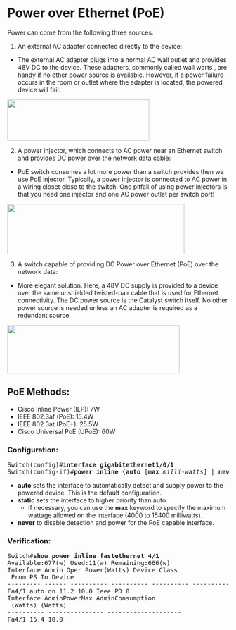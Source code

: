 # Power over Ethernet (PoE)
Power can come from the following three sources:
1. An external AC adapter connected directly to the device:
  * The external AC adapter plugs into a normal AC wall outlet and provides 48V DC to the device. These adapters, commonly called wall warts , are handy if no other power source is available. However, if a power failure occurs in the room or outlet where the adapter is located, the powered device will fail.
  <img src="https://user-images.githubusercontent.com/31813625/32991602-58775cf2-cd0c-11e7-9898-dc4dd85314f6.png" width="323" height="93" />

2. A power injector, which connects to AC power near an Ethernet switch and provides DC power over the network data cable:
  *  PoE switch consumes a lot more power than a switch provides then we use PoE injector. Typically, a power injector is connected to AC power in a wiring closet close to the switch. One pitfall of using power injectors is that you need one injector and one AC power outlet per switch port!
  <img src="https://user-images.githubusercontent.com/31813625/32991612-a433abbe-cd0c-11e7-8e6b-fe56d441df69.png" width="403" height="114" />

3. A switch capable of providing DC Power over Ethernet (PoE) over the network data:
  * More elegant solution. Here, a 48V DC supply is provided to a device over the same unshielded twisted-pair cable that is used for Ethernet connectivity. The DC power source is the Catalyst switch itself. No other power source is needed unless an AC adapter is required as a redundant source.
  <img src="https://user-images.githubusercontent.com/31813625/32991622-e5d079a8-cd0c-11e7-8626-4ed06846d826.png" width="392" height="110" />

## PoE Methods:
* Cisco Inline Power (ILP): 7W
* IEEE 802.3af (PoE): 15.4W
* IEEE 802.3at (PoE+): 25.5W
* Cisco Universal PoE (UPoE): 60W

### Configuration:
<pre>
Switch(config)#<b>interface gigabitethernet1/0/1</b>
Switch(config-if)#<b>power inline</b> {<b>auto</b> [<b>max</b> <i>milli-watts</i>] | <b>never</b> | <b>static</b> [<b>max</b> <i>milli-watts</i>]}
</pre>
* **auto** sets the interface to automatically detect and supply power to the powered device. This is the default configuration.
* **static** sets the interface to higher priority than auto.
  * If necessary, you can use the **max** keyword to specify the maximum wattage allowed on the interface (4000 to 15400 milliwatts).
* **never** to disable detection and power for the PoE capable interface.

### Verification:
<pre>
Switch#<b>show power inline fastethernet 4/1</b>
Available:677(w) Used:11(w) Remaining:666(w)
Interface Admin Oper Power(Watts) Device Class
 From PS To Device
--------- ------ ---------- ---------- ---------- ------------------- -----
Fa4/1 auto on 11.2 10.0 Ieee PD 0
Interface AdminPowerMax AdminConsumption
 (Watts) (Watts)
---------- --------------- --------------------
Fa4/1 15.4 10.0
</pre>